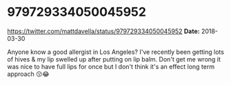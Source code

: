 # 979729334050045952
https://twitter.com/mattdavella/status/979729334050045952
**Date:** 2018-03-30

Anyone know a good allergist in Los Angeles? I've recently been getting lots of hives & my lip swelled up after putting on lip balm. Don't get me wrong it was nice to have full lips for once but I don't think it's an effect long term approach 😗😂
